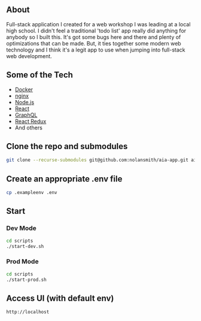 ## About
Full-stack application I created for a web workshop I was leading at a local high school. I didn't feel a traditional 'todo list' app really did anything for anybody so I built this. It's got some bugs here and there and plenty of optimizations that can be made. But, it ties together some modern web technology and I think it's a legit app to use when jumping into full-stack web development.

## Some of the Tech
- [Docker](https://www.docker.com/)
- [nginx](https://www.nginx.com/)
- [Node.js](https://nodejs.org/)
- [React](https://reactjs.org/)
- [GraphQL](https://www.apollographql.com/)
- [React Redux](https://react-redux.js.org/)
- And others



## Clone the repo and submodules
```sh
git clone --recurse-submodules git@github.com:nolansmith/aia-app.git aia
```

## Create an appropriate .env file
```sh
cp .exampleenv .env 
```

## Start

### Dev Mode

```sh
cd scripts
./start-dev.sh
```

### Prod Mode

```sh
cd scripts
./start-prod.sh
```

## Access UI (with default env)
```
http://localhost

```
